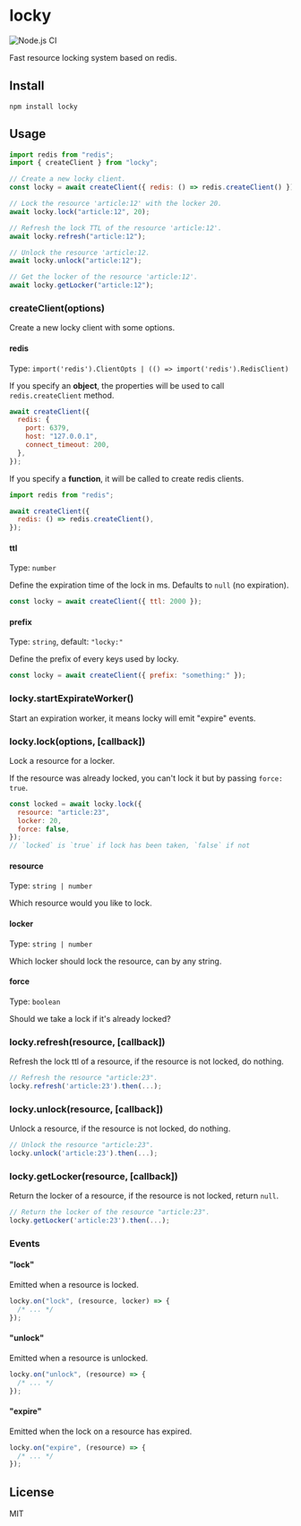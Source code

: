# locky

![Node.js CI](https://github.com/lemonde/locky/workflows/Node.js%20CI/badge.svg)

Fast resource locking system based on redis.

## Install

```
npm install locky
```

## Usage

```js
import redis from "redis";
import { createClient } from "locky";

// Create a new locky client.
const locky = await createClient({ redis: () => redis.createClient() });

// Lock the resource 'article:12' with the locker 20.
await locky.lock("article:12", 20);

// Refresh the lock TTL of the resource 'article:12'.
await locky.refresh("article:12");

// Unlock the resource 'article:12.
await locky.unlock("article:12");

// Get the locker of the resource 'article:12'.
await locky.getLocker("article:12");
```

### createClient(options)

Create a new locky client with some options.

#### redis

Type: `import('redis').ClientOpts | (() => import('redis').RedisClient)`

If you specify an **object**, the properties will be used to call `redis.createClient` method.

```js
await createClient({
  redis: {
    port: 6379,
    host: "127.0.0.1",
    connect_timeout: 200,
  },
});
```

If you specify a **function**, it will be called to create redis clients.

```js
import redis from "redis";

await createClient({
  redis: () => redis.createClient(),
});
```

#### ttl

Type: `number`

Define the expiration time of the lock in ms. Defaults to `null` (no expiration).

```js
const locky = await createClient({ ttl: 2000 });
```

#### prefix

Type: `string`, default: `"locky:"`

Define the prefix of every keys used by locky.

```js
const locky = await createClient({ prefix: "something:" });
```

### locky.startExpirateWorker()

Start an expiration worker, it means locky will emit "expire" events.

### locky.lock(options, [callback])

Lock a resource for a locker.

If the resource was already locked,
you can't lock it but by passing `force: true`.

```js
const locked = await locky.lock({
  resource: "article:23",
  locker: 20,
  force: false,
});
// `locked` is `true` if lock has been taken, `false` if not
```

#### resource

Type: `string | number`

Which resource would you like to lock.

#### locker

Type: `string | number`

Which locker should lock the resource, can by any string.

#### force

Type: `boolean`

Should we take a lock if it's already locked?

### locky.refresh(resource, [callback])

Refresh the lock ttl of a resource, if the resource is not locked, do nothing.

```js
// Refresh the resource "article:23".
locky.refresh('article:23').then(...);
```

### locky.unlock(resource, [callback])

Unlock a resource, if the resource is not locked, do nothing.

```js
// Unlock the resource "article:23".
locky.unlock('article:23').then(...);
```

### locky.getLocker(resource, [callback])

Return the locker of a resource, if the resource is not locked, return `null`.

```js
// Return the locker of the resource "article:23".
locky.getLocker('article:23').then(...);
```

### Events

#### "lock"

Emitted when a resource is locked.

```js
locky.on("lock", (resource, locker) => {
  /* ... */
});
```

#### "unlock"

Emitted when a resource is unlocked.

```js
locky.on("unlock", (resource) => {
  /* ... */
});
```

#### "expire"

Emitted when the lock on a resource has expired.

```js
locky.on("expire", (resource) => {
  /* ... */
});
```

## License

MIT
